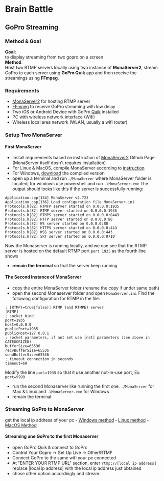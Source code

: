 # Brain Battle

## GoPro Streaming
### Method & Goal
**Goal**:  
to display streaming from two gopro on a screen  
**Method**:  
Host two RTMP servers locally using two instance of **MonaServer2**, stream GoPro to each server using **GoPro Quik** app and then receive the streamings using **FFmpeg**.
### Requirements
- [MonaServer2](https://github.com/MonaSolutions/MonaServer2) for hosting RTMP server
- [FFmpeg](https://ffmpeg.org/) to receive GoPro streaming with low delay
- Two iOS or Android Device with GoPro [Quik](https://gopro.com/de/de/shop/quik-app-video-photo-editor) installed
- PC with wireless network interface (Wifi)
- Wireless local area network (WLAN, usually a wifi router)
### Setup Two MonaServer
#### First MonaServer
- Install requirements based on instruction of [MonaServer2](https://github.com/MonaSolutions/MonaServer2) Github Page (MonaServer itself dosn't requires installation)
- For Linux & MacOS, compile MonaServer according to [instruction](https://github.com/MonaSolutions/MonaServer2)
- For Windows, [download](https://github.com/MonaSolutions/MonaServer2) the compiled version
- open up a terminal and run `./MonaServer` where MonaServer folder is located, for windows use powershell and run `.\MonaServer.exe`
The output should looks like this if the server is successfully running:
```
Application.cpp[134] MonaServer v2.723
Application.cpp[136] Load configuration file MonaServer.ini
Protocols.h[82] RTMFP server started on 0.0.0.0:1935
Protocols.h[82] RTMP server started on 0.0.0.0:1935
Protocols.h[82] RTMPS server started on 0.0.0.0:8443
Protocols.h[82] HTTP server started on 0.0.0.0:80
Protocols.h[82] WS server started on 0.0.0.0:80
Protocols.h[82] HTTPS server started on 0.0.0.0:443
Protocols.h[82] WSS server started on 0.0.0.0:443
Protocols.h[82] SRT server started on 0.0.0.0:9710
```
Now the Monaserver is running locally, and we can see that the RTMP server is hosted on the default RTMP port `port 1935` as the fourth line shows
- **remain the terminal** so that the server keep running
#### The Second Instance of MonaServer
- copy the entire MonaServer folder (rename the copy if under same path)
- open the second Monaserver folder and open `MonaServer.ini`
Find the following configuration for RTMP in the file: 
```
; [RTMP(=true|false)] RTMP (and RTMPE) server
[RTMP]
; socket bind
port=1935
host=0.0.0.0
publicPort=1935
publicHost=127.0.0.1
; socket parameters, if not set use [net] parameters (see above in CATEGORIZED)
bufferSize=65536
recvBufferSize=65536
sendBufferSize=65536
; timeout connection in seconds
timeout=60
```
Modify the line `port=1935` so that it use another not-in-use port, Ex: `port=9999`
- run the second Monaserver like running the first one: `./MonaServer` for Mac & Linux and `.\MonaServer.exe` for Windows
- remain the terminal
### Streaming GoPro to MonaServer
get the local ip address of your pc 
    - [Windows method](https://www.howtogeek.com/858334/how-to-find-your-ip-address-from-cmd-command-prompt/)
    - [Linux method](https://phoenixnap.com/kb/how-to-find-ip-address-linux)
    - [MacOS Method](https://www.wikihow.com/Find-Your-IP-Address-on-a-Mac)
#### Streaming one GoPro to the first Monaserver
- open GoPro Quik & connect to GoPro
- Control Your Gopro -> Set Up Live -> Other/RTMP 
- Connect GoPro to the same wifi your pc connected
- At "ENTER YOUR RTMP URL" section, enter `rtmp://[local ip address]` replace [local ip address] with the local ip address just obtained
- chose other option accordingly and stream
